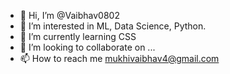 - 👋 Hi, I’m @Vaibhav0802
- 👀 I’m interested in ML, Data Science, Python.
- 🌱 I’m currently learning CSS
- 💞️ I’m looking to collaborate on ...
- 📫 How to reach me mukhivaibhav4@gmail.com

<!---
Vaibhav0802/Vaibhav0802 is a ✨ special ✨ repository because its `README.md` (this file) appears on your GitHub profile.
You can click the Preview link to take a look at your changes.
--->
